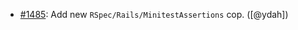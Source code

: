 - [#1485](https://github.com/rubocop/rubocop-rspec/issue/1485): Add new `RSpec/Rails/MinitestAssertions` cop. ([@ydah])
